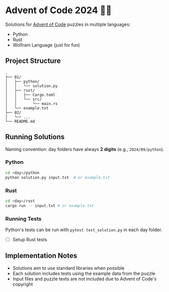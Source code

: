# Advent of Code 2024 🎄🎅

Solutions for [Advent of Code](https://adventofcode.com/) puzzles in multiple languages:

- Python
- Rust
- Wolfram Language (just for fun)

## Project Structure

```
.
├── 01/
│   ├── python/
│   │   └── solution.py
│   ├── rust/
│   │   ├── Cargo.toml
│   │   └── src/
│   │       └── main.rs
│   └── example.txt
├── 02/
│   └── ...
└── README.md
```

## Running Solutions

Naming convention: day folders have always **2 digits** (e.g., `2024/09/python`).

### Python

```bash
cd <day>/python
python solution.py input.txt  # or example.txt
```

### Rust

```bash
cd <day>/rust
cargo run -- input.txt # or example.txt
```

### Running Tests

Python's tests can be run with `pytest test_solution.py` in each day folder.

- [ ] Setup Rust tests


## Implementation Notes

- Solutions aim to use standard libraries when possible
- Each solution includes tests using the example data from the puzzle
- Input files and puzzle texts are not included due to Advent of Code's copyright
